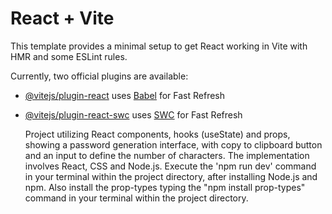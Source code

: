 # React + Vite

This template provides a minimal setup to get React working in Vite with HMR and some ESLint rules.

Currently, two official plugins are available:

- [@vitejs/plugin-react](https://github.com/vitejs/vite-plugin-react/blob/main/packages/plugin-react/README.md) uses [Babel](https://babeljs.io/) for Fast Refresh
- [@vitejs/plugin-react-swc](https://github.com/vitejs/vite-plugin-react-swc) uses [SWC](https://swc.rs/) for Fast Refresh


     Project utilizing React components, hooks (useState) and props, showing a password generation interface, with copy to clipboard button and an input to define
the number of characters. The implementation involves React, CSS and Node.js. Execute the 'npm run dev' command in your terminal within the project directory, after
installing Node.js and npm. Also install the prop-types typing the "npm install prop-types" command in your terminal within the project directory.
